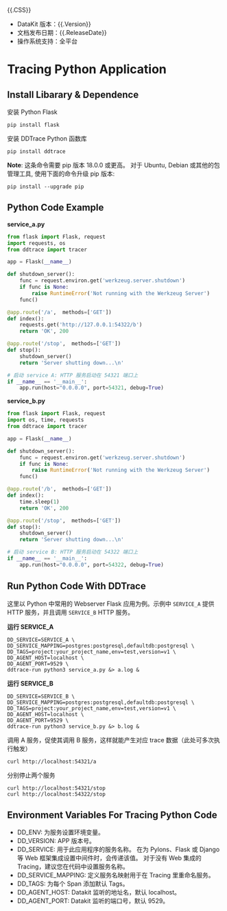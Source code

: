 {{.CSS}}

- DataKit 版本：{{.Version}}
- 文档发布日期：{{.ReleaseDate}}
- 操作系统支持：全平台

# Tracing Python Application

## Install Libarary & Dependence

安装 Python Flask

```shell
pip install flask
```

安装 DDTrace Python 函数库

```shell
pip install ddtrace
```

**Note**: 这条命令需要 pip 版本 18.0.0 或更高。 对于 Ubuntu, Debian 或其他的包管理工具, 使用下面的命令升级 pip 版本:

```shell
pip install --upgrade pip
```

## Python Code Example

**service_a.py**

```python
from flask import Flask, request
import requests, os
from ddtrace import tracer

app = Flask(__name__)

def shutdown_server():
    func = request.environ.get('werkzeug.server.shutdown')
    if func is None:
        raise RuntimeError('Not running with the Werkzeug Server')
    func()

@app.route('/a',  methods=['GET'])
def index():
    requests.get('http://127.0.0.1:54322/b')
    return 'OK', 200

@app.route('/stop',  methods=['GET'])
def stop():
    shutdown_server()
    return 'Server shutting down...\n'

# 启动 service A: HTTP 服务启动在 54321 端口上
if __name__ == '__main__':
    app.run(host="0.0.0.0", port=54321, debug=True)
```

**service_b.py**

```python
from flask import Flask, request
import os, time, requests
from ddtrace import tracer

app = Flask(__name__)

def shutdown_server():
    func = request.environ.get('werkzeug.server.shutdown')
    if func is None:
        raise RuntimeError('Not running with the Werkzeug Server')
    func()

@app.route('/b',  methods=['GET'])
def index():
    time.sleep(1)
    return 'OK', 200

@app.route('/stop',  methods=['GET'])
def stop():
    shutdown_server()
    return 'Server shutting down...\n'

# 启动 service B: HTTP 服务启动在 54322 端口上
if __name__ == '__main__':
    app.run(host="0.0.0.0", port=54322, debug=True)
```

## Run Python Code With DDTrace

这里以 Python 中常用的 Webserver Flask 应用为例。示例中 `SERVICE_A` 提供 HTTP 服务，并且调用 `SERVICE_B` HTTP 服务。

**运行 SERVICE_A**

```shell
DD_SERVICE=SERVICE_A \
DD_SERVICE_MAPPING=postgres:postgresql,defaultdb:postgresql \
DD_TAGS=project:your_project_name,env=test,version=v1 \
DD_AGENT_HOST=localhost \
DD_AGENT_PORT=9529 \
ddtrace-run python3 service_a.py &> a.log &
```

**运行 SERVICE_B**

```shell
DD_SERVICE=SERVICE_B \
DD_SERVICE_MAPPING=postgres:postgresql,defaultdb:postgresql \
DD_TAGS=project:your_project_name,env=test,version=v1 \
DD_AGENT_HOST=localhost \
DD_AGENT_PORT=9529 \
ddtrace-run python3 service_b.py &> b.log &
```

调用 A 服务，促使其调用 B 服务，这样就能产生对应 trace 数据（此处可多次执行触发）

```shell
curl http://localhost:54321/a
```

分别停止两个服务

```shell
curl http://localhost:54321/stop
curl http://localhost:54322/stop
```

## Environment Variables For Tracing Python Code

- DD_ENV: 为服务设置环境变量。
- DD_VERSION: APP 版本号。
- DD_SERVICE: 用于此应用程序的服务名称。 在为 Pylons、Flask 或 Django 等 Web 框架集成设置中间件时，会传递该值。 对于没有 Web 集成的 Tracing，建议您在代码中设置服务名称。
- DD_SERVICE_MAPPING: 定义服务名映射用于在 Tracing 里重命名服务。
- DD_TAGS: 为每个 Span 添加默认 Tags。
- DD_AGENT_HOST: Datakit 监听的地址名，默认 localhost。
- DD_AGENT_PORT: Datakit 监听的端口号，默认 9529。
